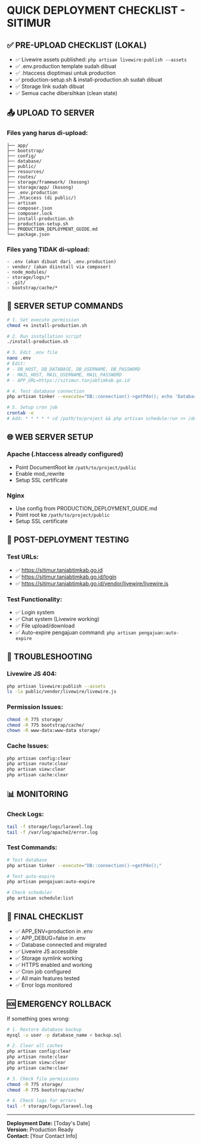 # QUICK DEPLOYMENT CHECKLIST - SITIMUR

## ✅ PRE-UPLOAD CHECKLIST (LOKAL)

- ✅ Livewire assets published: `php artisan livewire:publish --assets`
- ✅ .env.production template sudah dibuat
- ✅ .htaccess dioptimasi untuk production  
- ✅ production-setup.sh & install-production.sh sudah dibuat
- ✅ Storage link sudah dibuat
- ✅ Semua cache dibersihkan (clean state)

## 📤 UPLOAD TO SERVER

### Files yang harus di-upload:
```
├── app/
├── bootstrap/
├── config/
├── database/
├── public/
├── resources/
├── routes/
├── storage/framework/ (kosong)
├── storage/app/ (kosong)
├── .env.production
├── .htaccess (di public/)
├── artisan
├── composer.json
├── composer.lock
├── install-production.sh
├── production-setup.sh
├── PRODUCTION_DEPLOYMENT_GUIDE.md
└── package.json
```

### Files yang TIDAK di-upload:
```
- .env (akan dibuat dari .env.production)
- vendor/ (akan diinstall via composer)
- node_modules/
- storage/logs/*
- .git/
- bootstrap/cache/*
```

## 🚀 SERVER SETUP COMMANDS

```bash
# 1. Set execute permission
chmod +x install-production.sh

# 2. Run installation script
./install-production.sh

# 3. Edit .env file
nano .env
# Edit:
# - DB_HOST, DB_DATABASE, DB_USERNAME, DB_PASSWORD
# - MAIL_HOST, MAIL_USERNAME, MAIL_PASSWORD
# - APP_URL=https://sitimur.tanjabtimkab.go.id

# 4. Test database connection
php artisan tinker --execute="DB::connection()->getPdo(); echo 'Database OK';"

# 5. Setup cron job
crontab -e
# Add: * * * * * cd /path/to/project && php artisan schedule:run >> /dev/null 2>&1
```

## 🌐 WEB SERVER SETUP

### Apache (.htaccess already configured)
- Point DocumentRoot ke `/path/to/project/public`
- Enable mod_rewrite
- Setup SSL certificate

### Nginx
- Use config from PRODUCTION_DEPLOYMENT_GUIDE.md
- Point root ke `/path/to/project/public`
- Setup SSL certificate

## 🧪 POST-DEPLOYMENT TESTING

### Test URLs:
- ✅ https://sitimur.tanjabtimkab.go.id
- ✅ https://sitimur.tanjabtimkab.go.id/login
- ✅ https://sitimur.tanjabtimkab.go.id/vendor/livewire/livewire.js

### Test Functionality:
- ✅ Login system
- ✅ Chat system (Livewire working)
- ✅ File upload/download
- ✅ Auto-expire pengajuan command: `php artisan pengajuan:auto-expire`

## 🔧 TROUBLESHOOTING

### Livewire JS 404:
```bash
php artisan livewire:publish --assets
ls -la public/vendor/livewire/livewire.js
```

### Permission Issues:
```bash
chmod -R 775 storage/
chmod -R 775 bootstrap/cache/
chown -R www-data:www-data storage/
```

### Cache Issues:
```bash
php artisan config:clear
php artisan route:clear
php artisan view:clear
php artisan cache:clear
```

## 📊 MONITORING

### Check Logs:
```bash
tail -f storage/logs/laravel.log
tail -f /var/log/apache2/error.log
```

### Test Commands:
```bash
# Test database
php artisan tinker --execute="DB::connection()->getPdo();"

# Test auto-expire
php artisan pengajuan:auto-expire

# Check scheduler
php artisan schedule:list
```

## 🎯 FINAL CHECKLIST

- ✅ APP_ENV=production in .env
- ✅ APP_DEBUG=false in .env  
- ✅ Database connected and migrated
- ✅ Livewire JS accessible
- ✅ Storage symlink working
- ✅ HTTPS enabled and working
- ✅ Cron job configured
- ✅ All main features tested
- ✅ Error logs monitored

## 🆘 EMERGENCY ROLLBACK

If something goes wrong:
```bash
# 1. Restore database backup
mysql -u user -p database_name < backup.sql

# 2. Clear all caches
php artisan config:clear
php artisan route:clear
php artisan view:clear
php artisan cache:clear

# 3. Check file permissions
chmod -R 775 storage/
chmod -R 775 bootstrap/cache/

# 4. Check logs for errors
tail -f storage/logs/laravel.log
```

---
**Deployment Date:** [Today's Date]  
**Version:** Production Ready  
**Contact:** [Your Contact Info]
